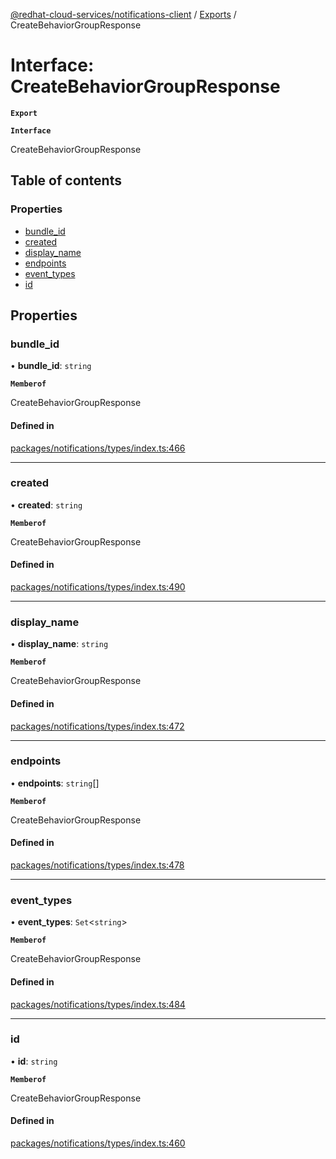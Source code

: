 [@redhat-cloud-services/notifications-client](../README.md) / [Exports](../modules.md) / CreateBehaviorGroupResponse

# Interface: CreateBehaviorGroupResponse

**`Export`**

**`Interface`**

CreateBehaviorGroupResponse

## Table of contents

### Properties

- [bundle\_id](CreateBehaviorGroupResponse.md#bundle_id)
- [created](CreateBehaviorGroupResponse.md#created)
- [display\_name](CreateBehaviorGroupResponse.md#display_name)
- [endpoints](CreateBehaviorGroupResponse.md#endpoints)
- [event\_types](CreateBehaviorGroupResponse.md#event_types)
- [id](CreateBehaviorGroupResponse.md#id)

## Properties

### bundle\_id

• **bundle\_id**: `string`

**`Memberof`**

CreateBehaviorGroupResponse

#### Defined in

[packages/notifications/types/index.ts:466](https://github.com/RedHatInsights/javascript-clients/blob/master/packages/notifications/types/index.ts#L466)

___

### created

• **created**: `string`

**`Memberof`**

CreateBehaviorGroupResponse

#### Defined in

[packages/notifications/types/index.ts:490](https://github.com/RedHatInsights/javascript-clients/blob/master/packages/notifications/types/index.ts#L490)

___

### display\_name

• **display\_name**: `string`

**`Memberof`**

CreateBehaviorGroupResponse

#### Defined in

[packages/notifications/types/index.ts:472](https://github.com/RedHatInsights/javascript-clients/blob/master/packages/notifications/types/index.ts#L472)

___

### endpoints

• **endpoints**: `string`[]

**`Memberof`**

CreateBehaviorGroupResponse

#### Defined in

[packages/notifications/types/index.ts:478](https://github.com/RedHatInsights/javascript-clients/blob/master/packages/notifications/types/index.ts#L478)

___

### event\_types

• **event\_types**: `Set`<`string`\>

**`Memberof`**

CreateBehaviorGroupResponse

#### Defined in

[packages/notifications/types/index.ts:484](https://github.com/RedHatInsights/javascript-clients/blob/master/packages/notifications/types/index.ts#L484)

___

### id

• **id**: `string`

**`Memberof`**

CreateBehaviorGroupResponse

#### Defined in

[packages/notifications/types/index.ts:460](https://github.com/RedHatInsights/javascript-clients/blob/master/packages/notifications/types/index.ts#L460)
